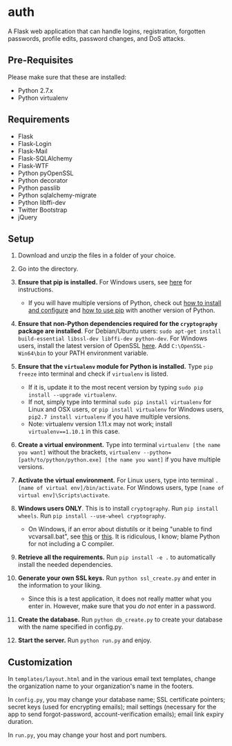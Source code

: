 auth
=====

A Flask web application that can handle logins, registration, forgotten passwords, profile edits, password changes, and DoS attacks.



Pre-Requisites
-------------
Please make sure that these are installed:
* Python 2.7.x
* Python virtualenv



Requirements
-------------
* Flask
* Flask-Login
* Flask-Mail
* Flask-SQLAlchemy
* Flask-WTF
* Python pyOpenSSL
* Python decorator
* Python passlib
* Python sqlalchemy-migrate
* Python libffi-dev
* Twitter Bootstrap
* jQuery



Setup
-------------
1. Download and unzip the files in a folder of your choice.

2. Go into the directory.

3. **Ensure that pip is installed.** For Windows users, see [here](http://flask.pocoo.org/docs/installation/#pip-and-distribute-on-windows) for instructions.
    * If you will have multiple versions of Python, check out [how to install and configure](http://stackoverflow.com/questions/4583367/how-to-run-multiple-python-version-on-windows) and [how to use pip](http://stackoverflow.com/questions/2812520/pip-dealing-with-multiple-python-versions) with another version of Python.

4. **Ensure that non-Python dependencies required for the `cryptography` package are installed**. For Debian/Ubuntu users: `sudo apt-get install build-essential libssl-dev libffi-dev python-dev`. For Windows users, install the latest version of OpenSSL [here](http://slproweb.com/products/Win32OpenSSL.html). Add `C:\OpenSSL-Win64\bin` to your PATH environment variable.

5. **Ensure that the `virtualenv` module for Python is installed.** Type `pip freeze` into terminal and check if `virtualenv` is listed.
    * If it is, update it to the most recent version by typing `sudo pip install --upgrade virtualenv`.
    * If not, simply type into terminal `sudo pip install virtualenv` for Linux and OSX users, or `pip install virtualenv` for Windows users, `pip2.7 install virtualenv` if you have multiple versions.
    * Note: virtualenv version 1.11.x may not work; install `virtualenv==1.10.1` in this case.

6. **Create a virtual environment.** Type into terminal `virtualenv [the name you want]` without the brackets, `virtualenv --python=[path/to/python/python.exe] [the name you want]` if you have multiple versions.

7. **Activate the virtual environment.** For Linux users, type into terminal `. [name of virtual env]/bin/activate`. For Windows users, type `[name of virtual env]\Scripts\activate`.

8. **Windows users ONLY**. This is to install `cryptography`. Run `pip install wheels`. Run `pip install --use-wheel cryptography`.
    * On Windows, if an error about distutils or it being "unable to find vcvarsall.bat", see [this](http://springflex.blogspot.com/2014/02/how-to-fix-valueerror-when-trying-to.html) or [this](http://blog.victorjabur.com/2011/06/05/compiling-python-2-7-modules-on-windows-32-and-64-using-msvc-2008-express/). It is ridiculous, I know; blame Python for not including a C compiler.

9. **Retrieve all the requirements.** Run `pip install -e .` to automatically install the needed dependencies.

10. **Generate your own SSL keys.** Run `python ssl_create.py` and enter in the information to your liking.
    * Since this is a test application, it does not really matter what you enter in. However, make sure that you _do not_ enter in a password.

11. **Create the database.** Run `python db_create.py` to create your database with the name specified in config.py.

12. **Start the server.** Run `python run.py` and enjoy.



Customization
-------------
In `templates/layout.html` and in the various email text templates, change the organization name to your organization's name in the footers.

In `config.py`, you may change your database name; SSL certificate pointers; secret keys (used for encrypting emails); mail settings (necessary for the app to send forgot-password, account-verification emails); email link expiry duration.

In `run.py`, you may change your host and port numbers.
